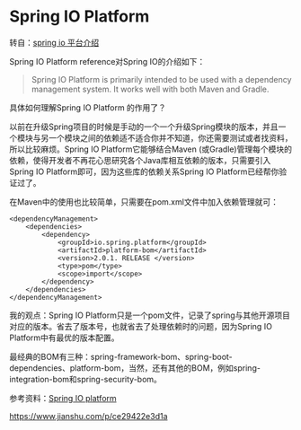 # Spring IO Platform

转自：[spring io 平台介绍](https://link.jianshu.com/?t=http://www.wangmin.me/2015/01/16/spring_io_platform.html)

Spring IO Platform reference对Spring IO的介绍如下：

> Spring IO Platform is primarily intended to be used with a dependency management system. It works well with both Maven and Gradle.

具体如何理解Spring IO Platform 的作用了？

以前在升级Spring项目的时候是手动的一个一个升级Spring模块的版本，并且一个模块与另一个模块之间的依赖适不适合你并不知道，你还需要测试或者找资料，所以比较麻烦。Spring IO Platform它能够结合Maven (或Gradle)管理每个模块的依赖，使得开发者不再花心思研究各个Java库相互依赖的版本，只需要引入Spring IO Platform即可，因为这些库的依赖关系Spring IO Platform已经帮你验证过了。

在Maven中的使用也比较简单，只需要在pom.xml文件中加入依赖管理就可：

```
<dependencyManagement>
    <dependencies>
        <dependency> 
            <groupId>io.spring.platform</groupId>
            <artifactId>platform-bom</artifactId>
            <version>2.0.1. RELEASE </version>
            <type>pom</type>
            <scope>import</scope>
        </dependency>
    </dependencies>
</dependencyManagement>
```

我的观点：Spring IO Platform只是一个pom文件，记录了spring与其他开源项目对应的版本。省去了版本号，也就省去了处理依赖时的问题，因为Spring IO Platform中有最优的版本配置。

最经典的BOM有三种：spring-framework-bom、spring-boot-dependencies、platform-bom，当然，还有其他的BOM，例如spring-integration-bom和spring-security-bom。

参考资料：[Spring IO platform](https://link.jianshu.com/?t=http://platform.spring.io/platform/)



https://www.jianshu.com/p/ce29422e3d1a